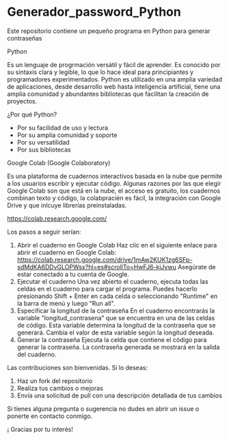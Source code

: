 # Generador_password_Python

Este repositorio contiene un pequeño programa en Python para generar contraseñas 

Python

Es un lenguaje de progrmación versátil y fácil de aprender. Es conocido por su sintaxis clara y legible, lo que lo hace ideal para principiantes y programadores experimentados. Python es utilizado en una amplia variedad de aplicaciones, desde desarrollo web hasta inteligencia artificial, tiene una amplia comunidad y abundantes bibliotecas que facilitan la creación de proyectos.

¿Por qué Python?

- Por su facilidad de uso y lectura
- Por su amplia comunidad y soporte
- Por su versatilidad
- Por sus bibliotecas

Google Colab (Google Colaboratory)

Es una plataforma de cuadernos interactivos basada en la nube que permite a los usuarios escribir y ejecutar código. 
Algunas razones por las que elegir Google Colab son que está en la nube, el acceso es gratuito, los cuadernos combinan texto y código, la colabpracién es fácil, la integración con Google Drive y que inlcuye librerías preinstaladas.

https://colab.research.google.com/

Los pasos a seguir serían:

1. Abrir el cuaderno en Google Colab
   Haz clic en el siguiente enlace para abrir el cuaderno en Google Colab: https://colab.research.google.com/drive/1mAw2KUK1zg6SFp-sdMdKA6DDvGLOPWsx?hl=es#scrollTo=HwFJ6-kjJywu  Asegúrate de estar conectado a tu cuenta de Google.
2. Ejecutar el cuaderno
   Una vez abierto el cuaderno, ejecuta todas las celdas en el cuaderno para cargar el programa. Puedes hacerlo presionando Shift + Enter en cada celda o seleccionando "Runtime" en la barra de menú y luego "Run all".
3. Especificar la longitud de la contraseña
   En el cuaderno encontrarás la variable "longitud_contrasena" que se encuentra en una de las celdas de código. Esta variable determina la longitud de la contraseña que se generará. Cambia el valor de esta variable según la longitud deseada.
4. Generar la contraseña
   Ejecuta la celda que contiene el código para generar la contraseña. La contraseña generada se mostrará en la salida del cuaderno.


Las contribuciones son bienvenidas. Si lo deseas:

1. Haz un fork del repositorio
2. Realiza tus cambios o mejoras
3. Envía una solicitud de pull con una descripción detallada de tus cambios


Si tienes alguna pregunta o sugerencia no dudes en abrir un issue o ponerte en contacto conmigo.

¡ Gracias por tu interés!
